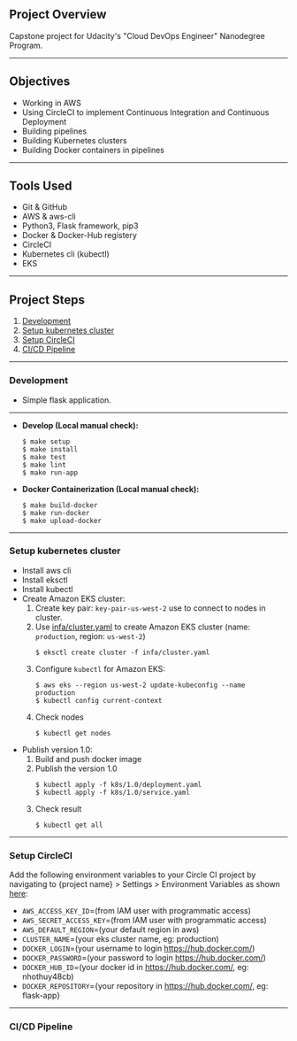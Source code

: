 ## Project Overview

Capstone project for Udacity's "Cloud DevOps Engineer" Nanodegree Program.

<hr>

## Objectives

- Working in AWS
- Using CircleCI to implement Continuous Integration and Continuous Deployment
- Building pipelines
- Building Kubernetes clusters
- Building Docker containers in pipelines

<hr>

## Tools Used

- Git & GitHub
- AWS & aws-cli
- Python3, Flask framework, pip3
- Docker & Docker-Hub registery
- CircleCI
- Kubernetes cli (kubectl)
- EKS

<hr>

## Project Steps

1. [Development](#development)
2. [Setup kubernetes cluster](#setup-kubernetes-cluster)
3. [Setup CircleCI](#setup-circleci)
4. [CI/CD Pipeline](#ci/cd-pipeline)

<hr>


### Development

- Simple flask application.

<hr>

- **Develop (Local manual check):**

  ```
  $ make setup
  $ make install
  $ make test
  $ make lint
  $ make run-app
  ```
- **Docker Containerization (Local manual check):**
  ```
  $ make build-docker
  $ make run-docker
  $ make upload-docker
  ```
<hr>

### Setup kubernetes cluster
- Install aws cli
- Install eksctl
- Install kubectl
- Create Amazon EKS cluster:
  1. Create key pair: `key-pair-us-west-2` use to connect to nodes in cluster.
  2. Use [infa/cluster.yaml](./infa/cluster.yaml) to create Amazon EKS cluster (name: `production`, region: `us-west-2`)
      ```
     $ eksctl create cluster -f infa/cluster.yaml
     ```
  3. Configure `kubectl` for Amazon EKS:
      ```
     $ aws eks --region us-west-2 update-kubeconfig --name production
     $ kubectl config current-context
      ```
  4. Check nodes
      ```
     $ kubectl get nodes
      ```
- Publish version 1.0:
  1. Build and push docker image
  2. Publish the version 1.0
      ```
     $ kubectl apply -f k8s/1.0/deployment.yaml
     $ kubectl apply -f k8s/1.0/service.yaml
      ```
  3. Check result
     ```
     $ kubectl get all
     ```
<hr>

### Setup CircleCI
Add the following environment variables to your Circle CI project by navigating to {project name} > Settings > Environment Variables as shown [here](https://circleci.com/docs/settings):
- `AWS_ACCESS_KEY_ID`=(from IAM user with programmatic access)
- `AWS_SECRET_ACCESS_KEY`=(from IAM user with programmatic access)
- `AWS_DEFAULT_REGION`=(your default region in aws)
- `CLUSTER_NAME`=(your eks cluster name, eg: production)
- `DOCKER_LOGIN`=(your username to login https://hub.docker.com/)
- `DOCKER_PASSWORD`=(your password to login https://hub.docker.com/)
- `DOCKER_HUB_ID`=(your docker id in https://hub.docker.com/, eg: nhothuy48cb)
- `DOCKER_REPOSITORY`={your repository in https://hub.docker.com/, eg: flask-app}
<hr>

### CI/CD Pipeline
